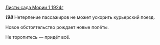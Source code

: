 
[Листы сада Мории 1 1924г](https://127.0.0.1:4002/agni/1924)

___198___
Нетерпение пассажиров не может ускорить курьерский поезд.   

Новое обстоятельство рождает новые полёты.   

Не торопитесь — придёт всё.   


